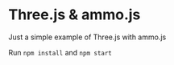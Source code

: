 # Three.js & ammo.js

Just a simple example of Three.js with ammo.js

Run `npm install` and `npm start`
